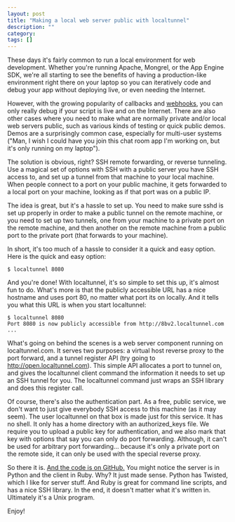 ```yaml
---
layout: post
title: "Making a local web server public with localtunnel"
description: ""
category: 
tags: []
---
```

These days it's fairly common to run a local environment for web development. Whether you're running Apache, Mongrel, or the App Engine SDK, we're all starting to see the benefits of having a production-like environment right there on your laptop so you can iteratively code and debug your app without deploying live, or even needing the Internet.

However, with the growing popularity of callbacks and <a href="http://webhooks.org">webhooks</a>, you can only really debug if your script is live and on the Internet. There are also other cases where you need to make what are normally private and/or local web servers public, such as various kinds of testing or quick public demos. Demos are a surprisingly common case, especially for multi-user systems ("Man, I wish I could have you join this chat room app I'm working on, but it's only running on my laptop").

The solution is obvious, right? SSH remote forwarding, or reverse tunneling. Use a magical set of options with SSH with a public server you have SSH access to, and set up a tunnel from that machine to your local machine. When people connect to a port on your public machine, it gets forwarded to a local port on your machine, looking as if that port was on a public IP.

The idea is great, but it's a hassle to set up. You need to make sure sshd is set up properly in order to make a public tunnel on the remote machine, or you need to set up two tunnels, one from your machine to a private port on the remote machine, and then another on the remote machine from a public port to the private port (that forwards to your machine).

In short, it's too much of a hassle to consider it a quick and easy option. Here is the quick and easy option:

    $ localtunnel 8080

And you're done! With localtunnel, it's so simple to set this up, it's almost fun to do. What's more is that the publicly accessible URL has a nice hostname and uses port 80, no matter what port its on locally. And it tells you what this URL is when you start localtunnel:

    $ localtunnel 8080
    Port 8080 is now publicly accessible from http://8bv2.localtunnel.com ...

What's going on behind the scenes is a web server component running on localtunnel.com. It serves two purposes: a virtual host reverse proxy to the port forward, and a tunnel register API (try going to <a href="http://open.localtunnel.com">http://open.localtunnel.com</a>). This simple API allocates a port to tunnel on, and gives the localtunnel client command the information it needs to set up an SSH tunnel for you. The localtunnel command just wraps an SSH library and does this register call.

Of course, there's also the authentication part. As a free, public service, we don't want to just give everybody SSH access to this machine (as it may seem). The user localtunnel on that box is made just for this service. It has no shell. It only has a home directory with an authorized_keys file. We require you to upload a public key for authentication, and we also mark that key with options that say you can only do port forwarding. Although, it can't be used for arbitrary port forwarding... because it's only a private port on the remote side, it can only be used with the special reverse proxy.

So there it is. <a href="http://github.com/progrium/localtunnel">And the code is on GitHub.</a> You might notice the server is in Python and the client in Ruby. Why? It just made sense. Python has Twisted, which I like for server stuff. And Ruby is great for command line scripts, and has a nice SSH library. In the end, it doesn't matter what it's written in. Ultimately it's a Unix program.

Enjoy!

